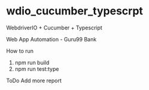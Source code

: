 # wdio_cucumber_typescrpt
WebdriverIO + Cucumber + Typescript

Web App Automation - Guru99 Bank

How to run
1. npm run build
2. npm run test:type

ToDo
Add more report
